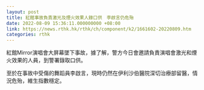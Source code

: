 ```yaml
---
layout: post
title: 紅館事故負責激光及煙火效果人錄口供　李啟言仍危殆
date: 2022-08-09 15:36:11.000000000 +08:00
link: https://news.rthk.hk/rthk/ch/component/k2/1661602-20220809.htm
categories: rthk
---
```


紅館Mirror演唱會大屏幕墜下事故，據了解，警方今日會邀請負責演唱會激光和煙火效果的人員，到警署錄取口供。

至於在事故中受傷的舞蹈員李啟言，現時仍然在伊利沙伯醫院深切治療部留醫，情況危殆，維生指數穩定。
